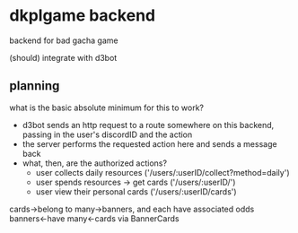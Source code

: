 # dkplgame backend

backend for bad gacha game

(should) integrate with d3bot

## planning

what is the basic absolute minimum for this to work?
* d3bot sends an http request to a route somewhere on this backend, passing in the user's discordID and the action
* the server performs the requested action here and sends a message back
* what, then, are the authorized actions?
  * user collects daily resources ('/users/:userID/collect?method=daily')
  * user spends resources -> get cards ('/users/:userID/')
  * user view their personal cards ('/users/:userID/cards')

cards->belong to many->banners, and each have associated odds
banners<-have many<-cards via BannerCards
